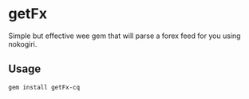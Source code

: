 # getFx

Simple but effective wee gem that will parse a forex feed for you using nokogiri. 

## Usage

`gem install getFx-cq`

